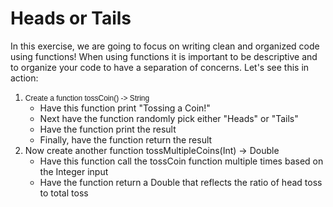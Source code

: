 # Heads or Tails

In this exercise, we are going to focus on writing clean and organized code using functions! When using functions it is important to be descriptive and to organize your code to have a separation of concerns. Let's see this in action:

1.  <span style="font-family: Arial, Helvetica, Verdana, Tahoma, sans-serif; font-size: 12px; background-color: initial;">Create a function tossCoin() -> String</span>
    *   Have this function print "Tossing a Coin!"
    *   Next have the function randomly pick either "Heads" or "Tails"
    *   Have the function print the result
    *   Finally, have the function return the result
2.  Now create another function tossMultipleCoins(Int) -> Double
    *   Have this function call the tossCoin function multiple times based on the Integer input
    *   Have the function return a Double that reflects the ratio of head toss to total toss